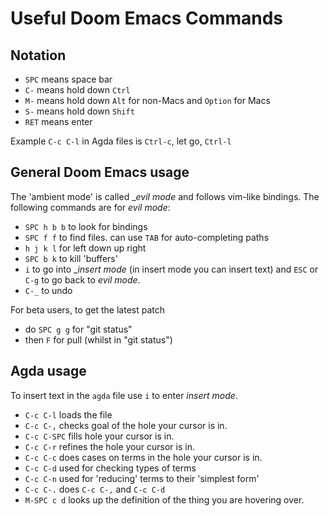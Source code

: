 Useful Doom Emacs Commands
=====================

## Notation

- `SPC` means space bar
- `C-` means hold down `Ctrl`
- `M-` means hold down `Alt` for non-Macs and `Option` for Macs
- `S-` means hold down `Shift`
- `RET` means enter

Example `C-c C-l` in Agda files is `Ctrl-c`, let go, `Ctrl-l`

## General Doom Emacs usage

The 'ambient mode' is called __evil mode_ and follows 
vim-like bindings.
The following commands are for _evil mode_:

- `SPC h b b` to look for bindings
- `SPC f f` to find files. can use `TAB` for auto-completing paths
- `h j k l` for left down up right
- `SPC b k` to kill 'buffers'
- `i` to go into __insert mode_ (in insert mode you can insert text)
  and `ESC` or `C-g` to go back to _evil mode_.
- `C-_` to undo

For beta users, to get the latest patch

- do `SPC g g` for "git status"
- then `F` for pull (whilst in "git status")


## Agda usage

To insert text in the `agda` file use `i` to enter _insert mode_. 

- `C-c C-l` loads the file
- `C-c C-,` checks goal of the hole your cursor is in.
- `C-c C-SPC` fills hole your cursor is in.
- `C-c C-r` refines the hole your cursor is in.
- `C-c C-c` does cases on terms in the hole your cursor is in.
- `C-c C-d` used for checking types of terms
- `C-c C-n` used for 'reducing' terms to their 'simplest form'
- `C-c C-.` does `C-c C-,` and `C-c C-d`
- `M-SPC c d` looks up the definition of the thing you are hovering over.

